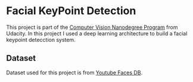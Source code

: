 # Facial KeyPoint Detection
This project is part of the [Computer Vision Nanodegree Program](https://www.udacity.com/course/computer-vision-nanodegree--nd891) from Udacity. In this project I used a deep learning architecture to build a facial keypoint detecction system.

## Dataset
Dataset used for this project is from [Youtube Faces DB](https://www.cs.tau.ac.il/~wolf/ytfaces/).
